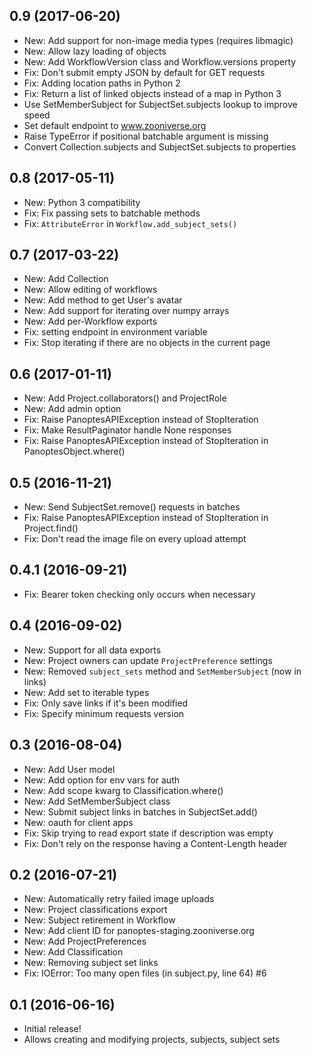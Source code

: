 ## 0.9 (2017-06-20)

- New: Add support for non-image media types (requires libmagic)
- New: Allow lazy loading of objects
- New: Add WorkflowVersion class and Workflow.versions property
- Fix: Don't submit empty JSON by default for GET requests
- Fix: Adding location paths in Python 2
- Fix: Return a list of linked objects instead of a map in Python 3
- Use SetMemberSubject for SubjectSet.subjects lookup to improve speed
- Set default endpoint to www.zooniverse.org
- Raise TypeError if positional batchable argument is missing
- Convert Collection.subjects and SubjectSet.subjects to properties

## 0.8 (2017-05-11)

- New: Python 3 compatibility
- Fix: Fix passing sets to batchable methods
- Fix: `AttributeError` in `Workflow.add_subject_sets()`

## 0.7 (2017-03-22)

- New: Add Collection
- New: Allow editing of workflows
- New: Add method to get User's avatar
- New: Add support for iterating over numpy arrays
- New: Add per-Workflow exports
- Fix: setting endpoint in environment variable
- Fix: Stop iterating if there are no objects in the current page

## 0.6 (2017-01-11)

- New: Add Project.collaborators() and ProjectRole
- New: Add admin option
- Fix: Raise PanoptesAPIException instead of StopIteration
- Fix: Make ResultPaginator handle None responses
- Fix: Raise PanoptesAPIException instead of StopIteration in PanoptesObject.where()

## 0.5 (2016-11-21)

- New: Send SubjectSet.remove() requests in batches
- Fix: Raise PanoptesAPIException instead of StopIteration in Project.find()
- Fix: Don't read the image file on every upload attempt

## 0.4.1 (2016-09-21)

- Fix: Bearer token checking only occurs when necessary

## 0.4 (2016-09-02)

- New: Support for all data exports
- New: Project owners can update `ProjectPreference` settings
- New: Removed `subject_sets` method and `SetMemberSubject` (now in links)
- New: Add set to iterable types
- Fix: Only save links if it's been modified
- Fix: Specify minimum requests version

## 0.3 (2016-08-04)

- New: Add User model
- New: Add option for env vars for auth
- New: Add scope kwarg to Classification.where()
- New: Add SetMemberSubject class
- New: Submit subject links in batches in SubjectSet.add()
- New: oauth for client apps
- Fix: Skip trying to read export state if description was empty
- Fix: Don't rely on the response having a Content-Length header

## 0.2 (2016-07-21)

- New: Automatically retry failed image uploads
- New: Project classifications export
- New: Subject retirement in Workflow
- New: Add client ID for panoptes-staging.zooniverse.org
- New: Add ProjectPreferences
- New: Add Classification
- New: Removing subject set links
- Fix: IOError: Too many open files (in subject.py, line 64) #6

## 0.1 (2016-06-16)

- Initial release!
- Allows creating and modifying projects, subjects, subject sets
